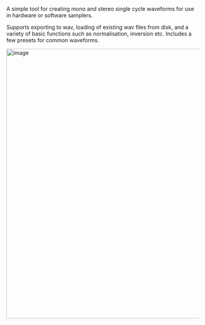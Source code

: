 A simple tool for creating mono and stereo single cycle waveforms for use in hardware or software samplers.

Supports exporting to wav, loading of existing wav files from disk, and a variety of basic functions such as normalisation, inversion etc. Includes a few presets for common waveforms.

<img width="887" height="705" alt="image" src="https://github.com/user-attachments/assets/befc1a66-c8df-4112-8ca2-4946fbfba397" />
